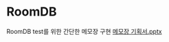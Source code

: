 # RoomDB
RoomDB test를 위한 간단한 메모장 구현
[메모장 기획서.pptx](https://github.com/fanthasium/RoomDB/files/10265254/default.pptx)
